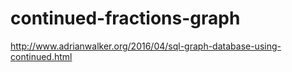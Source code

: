 # continued-fractions-graph

http://www.adrianwalker.org/2016/04/sql-graph-database-using-continued.html
